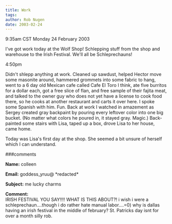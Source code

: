 ```yaml
---
title: Work
tags: 
author: Rob Nugen
date: 2003-02-24
---
```


<p class=date>9:35am CST Monday 24 February 2003</p>

<p>I've got work today at the Wolf Shop!  Schlepping stuff from the
shop and warehouse to the Irish Festival.  We'll all be
Schleprechauns!</p>

<p class=date>4:50pm</p>

<p>Didn't shlepp anything at work.  Cleaned up sawdust, helped Hector
move some masonite around, hammered grommets into some fabric to hang,
went to a 6 day old Mexican cafe called Cafe El Toro I think, ate five
burritos for a dollar each, got a free slice of flan, and free sample
of their fajita meat, and talked to the owner guy who does not yet
have a license to cook food there, so he cooks at another restaurant
and carts it over here.  I spoke some Spanish with him.  Fun.  Back at
work I watched in amazement as Sergey created gray backpaint by
pouring every leftover color into one big bucket.  (No matter what
colors he poured in, it stayed gray.  Magic.) Back-painted some stairs
with Lisa, taped up a box, drove Lisa to her house, came home.</p>

<p>Today was Lisa's first day at the shop.  She seemed a bit unsure of
herself which I can understand. </p>

###comments

<p><b>Name:</b> colleen

<p><b>Email:</b> goddess_yruu@ *redacted*

<p><b>Subject:</b> me lucky charms

<p><b>Comment:</b>
<br>IRISH FESTIVAL YOU SAY!!!!  WHAT IS THIS ABOUT?! i wish i were a schleprechaun....though i do rather hate manual labor....=0) why is dallas having an irish festival in the middle of february? St. Patricks day isnt for over a month silly rob.
